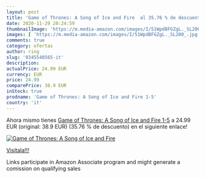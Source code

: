 ```yaml
---
layout: post
title: 'Game of Thrones: A Song of Ice and Fire  al 35.76 % de descuento'
date: 2020-11-29 20:24:59
thumbnailImage: 'https://m.media-amazon.com/images/I/51WpdBFGZgL._SL200_.jpg'
images: [ 'https://m.media-amazon.com/images/I/51WpdBFGZgL._SL200_.jpg' ]
comments: true
category: ofertas
author: ring
slug: '0345540565-it'
description:
actualPrice: 24.99 EUR
currency: EUR
price: 24.99
comparePrice: 38.9 EUR
inStock: true
prodname: 'Game of Thrones: A Song of Ice and Fire 1-5'
country: 'it'
---
```


Ahora mismo tienes [Game of Thrones: A Song of Ice and Fire 1-5](https://www.amazon.it/dp/0345540565/?tag=tolees00-21) a 24.99 EUR (original: 38.9 EUR) (35.76 %  de descuento) en el siguiente enlace!

[![Game of Thrones: A Song of Ice and Fire ](https://m.media-amazon.com/images/I/51WpdBFGZgL._SL200_.jpg)](https://www.amazon.it/dp/0345540565/?tag=tolees00-21)

[Visítala!!!](https://www.amazon.it/dp/0345540565/?tag=tolees00-21)

Links participate in Amazon Associate program and might generate a comission on qualifying sales
